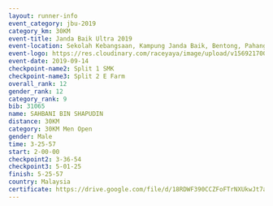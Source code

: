 ```yaml
---
layout: runner-info 
event_category: jbu-2019 
category_km: 30KM 
event-title: Janda Baik Ultra 2019  
event-location: Sekolah Kebangsaan, Kampung Janda Baik, Bentong, Pahang, Malaysia 
event-logo: https://res.cloudinary.com/raceyaya/image/upload/v1569217009/logo/janda-baik_vch1pc.jpg 
event-date: 2019-09-14 
checkpoint-name2: Split 1 SMK 
checkpoint-name3: Split 2 E Farm 
overall_rank: 12
gender_rank: 12
category_rank: 9
bib: 31065
name: SAHBANI BIN SHAPUDIN
distance: 30KM
category: 30KM Men Open
gender: Male
time: 3-25-57
start: 2-00-00
checkpoint2: 3-36-54
checkpoint3: 5-01-25
finish: 5-25-57
country: Malaysia
certificate: https://drive.google.com/file/d/18RDWF390CCZFoFTrNXUkwJt7aoz4UjOx/view?usp=sharing
---
```

